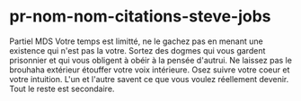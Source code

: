 # pr-nom-nom-citations-steve-jobs
Partiel MDS
Votre temps est limitté, ne le gachez pas en menant une existence qui n'est pas la votre. Sortez des dogmes qui vous gardent prisonnier et qui vous obligent à obéir à la pensée d'autrui. Ne laissez pas le brouhaha extérieur étouffer votre voix intérieure. Osez suivre votre coeur et votre intuition. L'un et l'autre savent ce que vous voulez réellement devenir. Tout le reste est secondaire.


